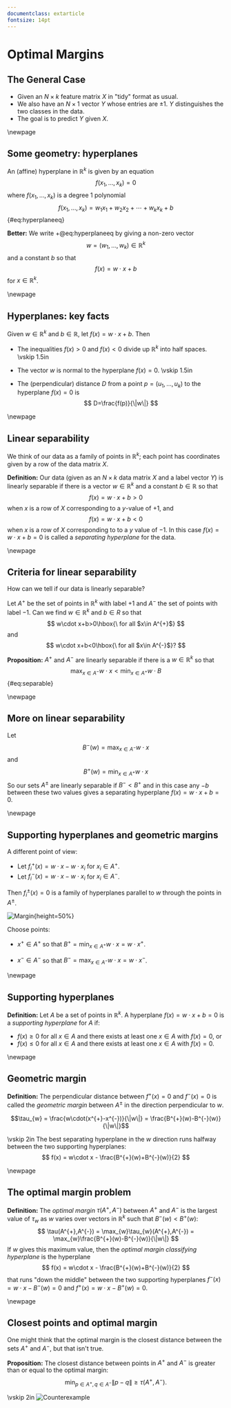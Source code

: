```yaml
---
documentclass: extarticle
fontsize: 14pt
---
```

# Optimal Margins

## The General Case

- Given an $N\times k$ feature matrix $X$ in "tidy" format as usual.
- We also have an $N\times 1$ vector $Y$ whose entries are $\pm 1$.  $Y$ distinguishes
the two classes in the data.
- The goal is to predict $Y$ given $X$.

\newpage
## Some geometry: hyperplanes

An (affine) hyperplane in $\mathbb{R}^{k}$ is given by an equation
$$
f(x_1,\ldots, x_k)=0
$$
where $f(x_1,\ldots, x_k)$ is a degree 1 polynomial
$$
f(x_1,\ldots, x_k)= w_1x_1+w_2x_2+\cdots+w_k x_k + b
$${#eq:hyperplaneeq}

**Better:** We write  +@eq:hyperplaneeq by giving a non-zero vector $$w=(w_1,\ldots, w_k)\in\mathbb{R}^{k}$$
and a constant $b$ so that
$$
f(x) = w\cdot x+b
$$
for $x\in \mathbb{R}^{k}$. 

\newpage
## Hyperplanes: key facts

Given $w\in\mathbb{R}^{k}$ and $b\in \mathbb{R}$, let $f(x)=w\cdot x+b$. Then

- The inequalities $f(x)>0$ and $f(x)<0$ divide up $\mathbb{R}^{k}$ into half spaces.
\vskip 1.5in

- The vector $w$ is normal to the hyperplane $f(x)=0$. 
\vskip 1.5in 

- The (perpendicular) distance $D$ from a point $p=(u_1,\ldots, u_k)$ to the hyperplane $f(x)=0$ is
$$
D=\frac{f(p)}{\|w\|}
$$

\newpage
## Linear separability

We think of our data as a family of points in $\mathbb{R}^{k}$; each point has coordinates given by a row
of the data matrix $X$. 

**Definition:** Our data (given as an $N\times k$ data matrix $X$ and a label vector $Y$) is linearly separable
if there is a vector $w\in\mathbb{R}^{k}$ and a constant $b\in\mathbb{R}$ so that 
$$
f(x)=w\cdot x+b>0
$$
when $x$ is a row of $X$ corresponding to a $y$-value of $+1$, and
$$
f(x) = w\cdot x +b<0
$$
when $x$ is a row of $X$ corresponding to to a $y$ value of $-1$.   In this case $f(x)=w\cdot x+b=0$
is called a *separating hyperplane* for the data. 

\newpage
## Criteria for linear separability

How can we tell if our data is linearly separable?

Let $A^{+}$ be the set of points in $\mathbb{R}^{k}$ with label $+1$ and $A^{-}$ the set of points with label $-1$.
Can we find $w\in\mathbb{R}^{k}$ and $b\in R$ so that
$$
w\cdot x+b>0\hbox{\ for all $x\in A^{+}$}
$$
and 
$$
w\cdot x+b<0\hbox{\ for all $x\in A^{-}$}?
$$

**Proposition:** $A^{+}$ and $A^{-}$ are linearly separable if there is a $w\in\mathbb{R}^{k}$ so that
$$
\max_{x\in A^{-}}w\cdot x<\min_{x\in A^{+}} w\cdot B
$${#eq:separable}

\newpage
## More on linear separability
Let
$$
B^{-}(w)=\max_{x\in A^{-}}w\cdot x
$$
and
$$
B^{+}(w)=\min_{x\in A^{+}} w\cdot x
$$
So our sets $A^{\pm}$ are linearly separable if $B^{-}<B^{+}$ and in this case any $-b$ between
these two values gives a separating hyperplane $f(x)=w\cdot x+b=0$.

\newpage
## Supporting hyperplanes and geometric margins

A different point of view: 

- Let $f^{+}_{i}(x)=w\cdot x-w\cdot x_{i}$ for $x_{i}\in A^{+}$.  
- Let $f^{-}_{i}(x) = w\cdot x -w\cdot x_{i}$ for $x_{i}\in A^{-}$. 

Then $f_{i}^{\pm}(x)=0$ is a family of hyperplanes parallel to $w$ through the points in $A^{\pm}$.

![Margin](../img/penguinhwy2.png){height=50%}

Choose points:

- $x^{+}\in A^{+}$ so that $B^{+}=\min_{x\in A^{+}} w\cdot x = w\cdot x^{+}$.

- $x^{-}\in A^{-}$ so that $B^{-}=\max_{x\in A^{-}} w\cdot x = w\cdot x^{-}$.



\newpage
## Supporting hyperplanes 

**Definition:** Let $A$ be a set of points in $\mathbb{R}^{k}$.  A hyperplane $f(x)=w\cdot x+b=0$ is a
*supporting hyperplane* for $A$ if:

- $f(x)\ge 0$ for all $x\in A$  and there exists at least one $x\in A$ with $f(x)=0$, or
- $f(x)\le 0$ for all $x\in A$ and there exists at least one $x\in A$ with $f(x)=0$. 



\newpage
## Geometric margin

**Definition:** The perpendicular distance between $f^{+}(x)=0$ and $f^{-}(x)=0$ is called the *geometric margin*
between $A^{\pm}$ in the direction perpendicular to $w$.

$$\tau_{w} = \frac{w\cdot(x^{+}-x^{-})}{\|w\|} = \frac{B^{+}(w)-B^{-}(w)}{\|w\|}$$

\vskip 2in 
The best separating hyperplane in the $w$ direction runs halfway between the two supporting hyperplanes:
$$
f(x) = w\cdot x - \frac{B^{+}(w)+B^{-}(w)}{2}
$$

\newpage
## The optimal margin problem

**Definition:** The *optimal margin* $\tau(A^{+},A^{-})$ between $A^{+}$ and $A^{-}$ is
the largest value of $\tau_{w}$ as $w$ varies over vectors in $\mathbb{R}^{k}$ such that $B^{-}(w)<B^{+}(w)$:
$$
\tau(A^{+},A^{-}) = \max_{w}\tau_{w}(A^{+},A^{-}) = \max_{w}\frac{B^{+}(w)-B^{-}(w)}{\|w\|}
$$
If $w$ gives this maximum value, then the *optimal margin classifying hyperplane* is the hyperplane 
$$
f(x) = w\cdot x - \frac{B^{+}(w)+B^{-}(w)}{2}
$$
that runs "down the middle" between the two supporting hyperplanes $f^{-}(x)=w\cdot x-B^{-}(w)=0$
and $f^{+}(x)=w\cdot x-B^{+}(w)=0$. 

\newpage
## Closest points and optimal margin

One might think that the optimal margin is the closest distance between the sets $A^{+}$ and $A^{-}$,
but that isn't true.

**Proposition:**  The closest distance between points in $A^{+}$ and $A^{-}$ is greater than or equal
to the optimal margin:
$$
\min_{p\in A^{+},q\in A^{-}} \|p-q\|\ge \tau(A^{+},A^{-}).
$$

\vskip 2in
![Counterexample](../img/margindistance2.png)
